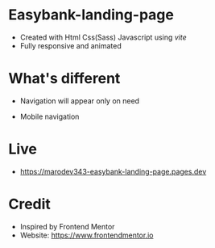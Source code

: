 # Easybank-landing-page

- Created with Html Css(Sass) Javascript using *vite*
- Fully responsive and animated

# What's different

- Navigation will appear only on need

- Mobile navigation

# Live

- https://marodev343-easybank-landing-page.pages.dev

# Credit

- Inspired by Frontend Mentor
- Website: https://www.frontendmentor.io
